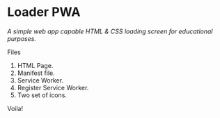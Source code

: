 # Loader PWA
*A simple web app capable HTML & CSS loading screen for educational purposes.*

Files
1. HTML Page.
2. Manifest file.
3. Service Worker.
4. Register Service Worker.
5. Two set of icons.

Voila!
